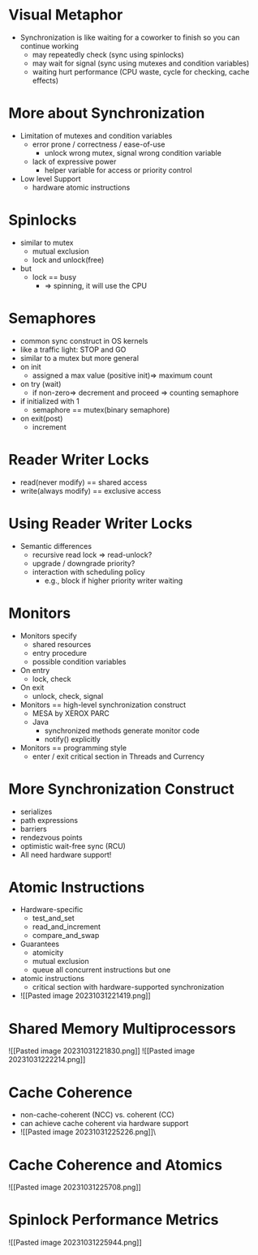 # Visual Metaphor

- Synchronization is like waiting for a coworker to finish so you can continue working
    - may repeatedly check (sync using spinlocks)
    - may wait for signal (sync using mutexes and condition variables)
    - waiting hurt performance (CPU waste, cycle for checking, cache effects)

# More about Synchronization

- Limitation of mutexes and condition variables
    - error prone / correctness / ease-of-use
        - unlock wrong mutex, signal wrong condition variable
    - lack of expressive power
        - helper variable for access or priority control
- Low level Support
    - hardware atomic instructions

# Spinlocks

- similar to mutex
    - mutual exclusion
    - lock and unlock(free)
- but
    - lock == busy
        - ⇒ spinning, it will use the CPU

# Semaphores

- common sync construct in OS kernels
- like a traffic light: STOP and GO
- similar to a mutex but more general
- on init
    - assigned a max value (positive init)⇒ maximum count
- on try (wait)
    - if non-zero⇒ decrement and proceed ⇒ counting semaphore
- if initialized with 1
    - semaphore == mutex(binary semaphore)
- on exit(post)
    - increment

# Reader Writer Locks

- read(never modify) == shared access
- write(always modify) == exclusive access

# Using Reader Writer Locks

- Semantic differences
    - recursive read lock ⇒ read-unlock?
    - upgrade / downgrade priority?
    - interaction with scheduling policy
        - e.g., block if higher priority writer waiting

# Monitors

- Monitors specify
    - shared resources
    - entry procedure
    - possible condition variables
- On entry
    - lock, check
- On exit
    - unlock, check, signal
- Monitors == high-level synchronization construct
    - MESA by XEROX PARC
    - Java
        - synchronized methods generate monitor code
        - notify() explicitly
- Monitors == programming style
    - enter / exit critical section in Threads and Currency

# More Synchronization Construct

- serializes
- path expressions
- barriers
- rendezvous points
- optimistic wait-free sync (RCU)
- All need hardware support!

# Atomic Instructions
- Hardware-specific
	- test_and_set
	- read_and_increment
	- compare_and_swap
- Guarantees
	- atomicity
	- mutual exclusion
	- queue all concurrent instructions but one
- atomic instructions
	- critical section with hardware-supported synchronization
-  ![[Pasted image 20231031221419.png]]

# Shared Memory Multiprocessors
![[Pasted image 20231031221830.png]]
![[Pasted image 20231031222214.png]]
# Cache Coherence
- non-cache-coherent (NCC) vs. coherent (CC)
- can achieve cache coherent via hardware support
- ![[Pasted image 20231031225226.png]]\\
# Cache Coherence and Atomics
![[Pasted image 20231031225708.png]]
# Spinlock Performance Metrics
![[Pasted image 20231031225944.png]]
